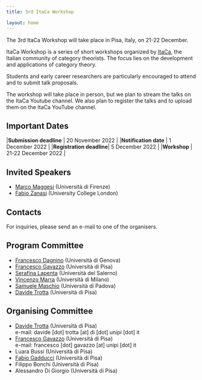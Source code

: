 ```yaml
---
title: 3rd ItaCa Workshop 

layout: home
---
```


The 3rd ItaCa Workshop will take place in Pisa, Italy, on 21-22 December.

ItaCa Workshop is a series of short workshops organized by [ItaCa](https://progetto-itaca.github.io), the Italian community of category theorists. The focus lies on the development and applications of category theory.

Students and early career researchers are particularly encouraged to attend and to submit talk proposals.

The workshop will take place in person, but we plan to stream the talks on the ItaCa Youtube channel. We also plan to register the talks and to upload them on the ItaCa YouTube channel.



## Important Dates

|**Submission deadline**  | 20 November 2022    |
|**Notification date**  | 1 December 2022    |
|**Registration deadline**| 5 December 2022    |
|**Workshop**             | 21-22 December 2022 |


## Invited Speakers
* [Marco Maggesi](https://sites.google.com/unifi.it/maggesi/) (Università di Firenze) 
* [Fabio Zanasi](http://www.zanasi.com/fabio/#/main.html) (University College London)

## Contacts 

For inquiries, please send an e-mail to one of the organisers. 


## Program Committee
* [Francesco Dagnino](https://fdgn.github.io) (Università di Genova) 
* [Francesco Gavazzo](https://sites.google.com/view/francescogavazzo/home) (Università di Pisa)
* [Serafina Lapenta](https://serafinalapenta.weebly.com) (Università del Salerno)
* [Vincenzo Marra](http://marra.di.unimi.it) (Università di Milano)
* [Samuele Maschio](https://sites.google.com/view/samuelemaschio/home) (Università di Padova)
* [Davide Trotta](https://trottadavide.github.io/) (Università di Pisa)

## Organising Committee 
* [Davide Trotta](https://www.di.univr.it/?ent=persona&id=42247&lang=en)  (Università di Pisa)  
e-mail: davide [dot] trotta [at] di [dot] unipi [dot] it 
* [Francesco Gavazzo](https://sites.google.com/view/francescogavazzo/home) (Università di Pisa)  
e-mail: francesco [dot] gavazzo [at] unipi [dot] it
* Luara Bussi (Università di Pisa) 
* [Fabio Gadducci](https://pages.di.unipi.it/gadducci/) (Università di Pisa)  
* Filippo Bonchi (Università di Pisa)  
* Alessandro Di Giorgio (Università di Pisa)  





